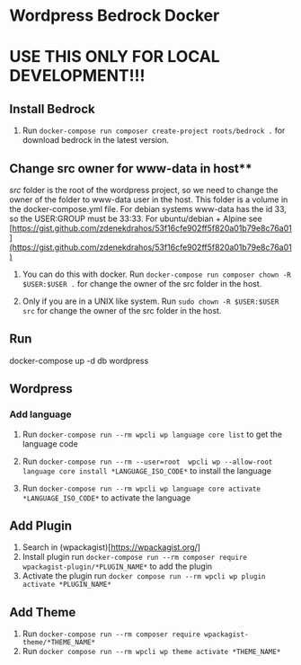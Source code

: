 # Wordpress Bedrock Docker

# USE THIS ONLY FOR LOCAL DEVELOPMENT!!!

## Install Bedrock


1. Run
`
docker-compose run composer create-project roots/bedrock .
`
for download bedrock in the latest version.

## Change src owner for www-data in host**

*src* folder is the root of the wordpress project, so we need to change the owner of the folder to www-data user in the host.
This folder is a volume in the docker-compose.yml file. For debian systems www-data has the id 33, so the USER:GROUP must be 33:33. For ubuntu/debian + Alpine see [https://gist.github.com/zdenekdrahos/53f16cfe902ff5f820a01b79e8c76a01](https://gist.github.com/zdenekdrahos/53f16cfe902ff5f820a01b79e8c76a01)

1. You can do this with docker. Run `docker-compose run composer chown -R $USER:$USER .` for change the owner of the src folder in the host.

2. Only if you are in a UNIX like system. Run `sudo chown -R $USER:$USER src` for change the owner of the src folder in the host.

## Run

docker-compose up -d db wordpress

## Wordpress

### Add language

1. Run `docker-compose run --rm wpcli wp language core list` to get the language code

2. Run `docker-compose run --rm --user=root  wpcli wp --allow-root language core install *LANGUAGE_ISO_CODE*` to install the language

3. Run `docker-compose run --rm wpcli wp language core activate *LANGUAGE_ISO_CODE*` to activate the language


## Add Plugin

1. Search in (wpackagist)[https://wpackagist.org/]
2. Install plugin run `docker-compose run --rm composer require wpackagist-plugin/*PLUGIN_NAME*` to add the plugin
3. Activate the plugin run  `docker compose run --rm wpcli wp plugin activate *PLUGIN_NAME*`

## Add Theme

1. Run `docker-compose run --rm composer require wpackagist-theme/*THEME_NAME*`
2. Run `docker compose run --rm wpcli wp theme activate *THEME_NAME*`


